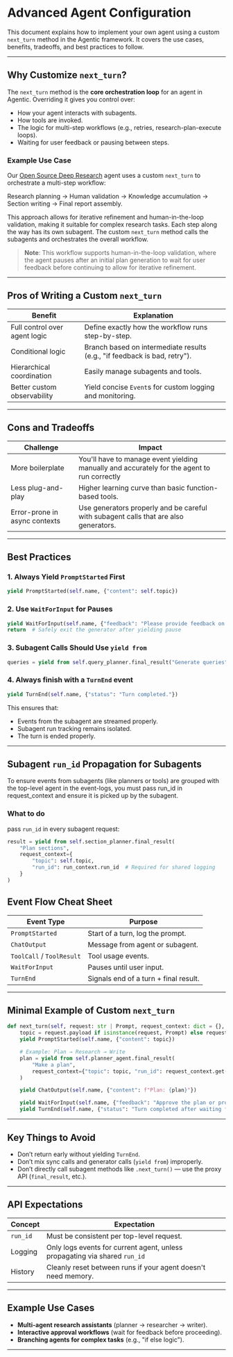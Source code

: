 # Advanced Agent Configuration

This document explains how to implement your own agent using a custom `next_turn` method in the Agentic framework. It covers the use cases, benefits, tradeoffs, and best practices to follow.

---

## Why Customize `next_turn`?

The `next_turn` method is the **core orchestration loop** for an agent in Agentic. Overriding it gives you control over:

- How your agent interacts with subagents.
- How tools are invoked.
- The logic for multi-step workflows (e.g., retries, research-plan-execute loops).
- Waiting for user feedback or pausing between steps.

### Example Use Case 
Our [Open Source Deep Research](https://github.com/supercog-ai/agentic/blob/main/examples/deep_research/oss_deep_research.py) agent uses a custom `next_turn` to orchestrate a multi-step workflow:

Research planning → Human validation → Knowledge accumulation → Section writing → Final report assembly.

This approach allows for iterative refinement and human-in-the-loop validation, making it suitable for complex research tasks. Each step along the way has its own subagent. The custom `next_turn` method calls the subagents and orchestrates the overall workflow.

> **Note**: This workflow supports human-in-the-loop validation, where the agent pauses after an initial plan generation to wait for user feedback before continuing to allow for iterative refinement.

---

## Pros of Writing a Custom `next_turn`

| Benefit                            | Explanation                           |
|------------------------------------|-------------------------------------------|
| Full control over agent logic      | Define exactly how the workflow runs step-by-step. |
| Conditional logic                  | Branch based on intermediate results (e.g., "if feedback is bad, retry"). |
| Hierarchical coordination          | Easily manage subagents and tools.        |
| Better custom observability        | Yield concise `Event`s for custom logging and monitoring. |

---

## Cons and Tradeoffs

| Challenge                          | Impact                                |
|------------------------------------|-------------------------------------------|
| More boilerplate                   | You'll have to manage event yielding manually and accurately for the agent to run correctly |
| Less plug-and-play                 | Higher learning curve than basic function-based tools. |
| Error-prone in async contexts      | Use generators properly and be careful with subagent calls that are also generators. |

---

## Best Practices

### 1. Always Yield `PromptStarted` First
```python
yield PromptStarted(self.name, {"content": self.topic})
```

### 2. Use `WaitForInput` for Pauses
```python
yield WaitForInput(self.name, {"feedback": "Please provide feedback on the plan."})
return  # Safely exit the generator after yielding pause
```

### 3. Subagent Calls Should Use `yield from`
```python
queries = yield from self.query_planner.final_result("Generate queries", request_context={...})
```

### 4. Always finish with a `TurnEnd` event
```python
yield TurnEnd(self.name, {"status": "Turn completed."})
```

This ensures that:

- Events from the subagent are streamed properly.
- Subagent run tracking remains isolated.
- The turn is ended properly.

---
## Subagent `run_id` Propagation for Subagents
To ensure events from subagents (like planners or tools) are grouped with the top-level agent in the event-logs, you must pass run_id in request_context and ensure it is picked up by the subagent. 

### What to do
pass `run_id` in every subagent request:
```python
result = yield from self.section_planner.final_result(
    "Plan sections",
    request_context={
        "topic": self.topic,
        "run_id": run_context.run_id  # Required for shared logging
    }
)
```


## Event Flow Cheat Sheet

| Event Type          | Purpose                        |
|----------------------|--------------------------------|
| `PromptStarted`      | Start of a turn, log the prompt. |
| `ChatOutput`         | Message from agent or subagent. |
| `ToolCall` / `ToolResult` | Tool usage events.         |
| `WaitForInput`       | Pauses until user input.       |
| `TurnEnd`            | Signals end of a turn + final result. |

---

## Minimal Example of Custom `next_turn`

```python
def next_turn(self, request: str | Prompt, request_context: dict = {}, **kwargs):
    topic = request.payload if isinstance(request, Prompt) else request
    yield PromptStarted(self.name, {"content": topic})

    # Example: Plan → Research → Write
    plan = yield from self.planner_agent.final_result(
        "Make a plan", 
        request_context={"topic": topic, "run_id": request_context.get("run_id")}
    )

    yield ChatOutput(self.name, {"content": f"Plan: {plan}"})

    yield WaitForInput(self.name, {"feedback": "Approve the plan or provide feedback."})
    yield TurnEnd(self.name, {"status": "Turn completed after waiting for input."})
```

---

## Key Things to Avoid

- Don’t return early without yielding `TurnEnd`.
- Don’t mix sync calls and generator calls (`yield from`) improperly.
- Don’t directly call subagent methods like `.next_turn()` — use the proxy API (`final_result`, etc.).

---

## API Expectations

| Concept        | Expectation                             |
|----------------|------------------------------------------|
| `run_id`       | Must be consistent per top-level request. |
| Logging        | Only logs events for current agent, unless propagating via shared `run_id` |
| History        | Cleanly reset between runs if your agent doesn't need memory. |

---

## Example Use Cases

- **Multi-agent research assistants** (planner → researcher → writer).
- **Interactive approval workflows** (wait for feedback before proceeding).
- **Branching agents for complex tasks** (e.g., "if else logic").

---

